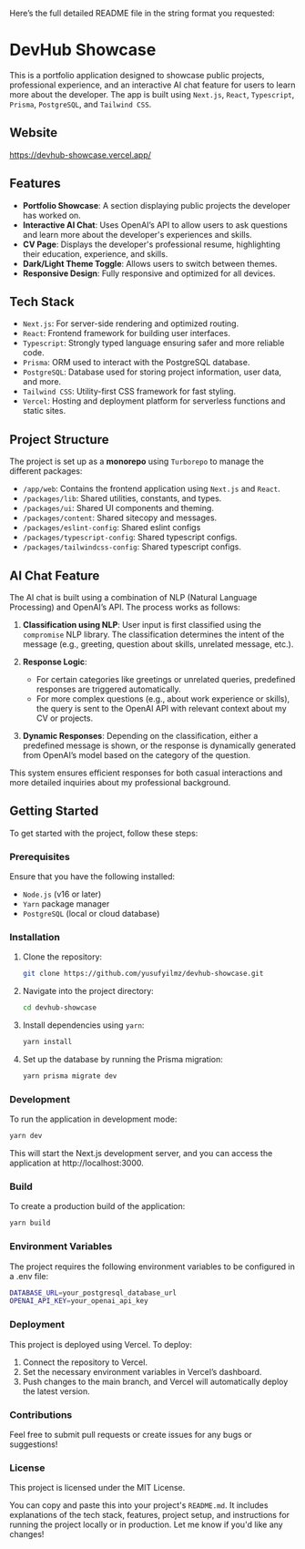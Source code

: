 Here’s the full detailed README file in the string format you requested:

# DevHub Showcase

This is a portfolio application designed to showcase public projects, professional experience, and an interactive AI chat feature for users to learn more about the developer. The app is built using `Next.js`, `React`, `Typescript`, `Prisma`, `PostgreSQL`, and `Tailwind CSS`.

## Website

https://devhub-showcase.vercel.app/

## Features

- **Portfolio Showcase**: A section displaying public projects the developer has worked on.
- **Interactive AI Chat**: Uses OpenAI’s API to allow users to ask questions and learn more about the developer's experiences and skills.
- **CV Page**: Displays the developer's professional resume, highlighting their education, experience, and skills.
- **Dark/Light Theme Toggle**: Allows users to switch between themes.
- **Responsive Design**: Fully responsive and optimized for all devices.

## Tech Stack

- `Next.js`: For server-side rendering and optimized routing.
- `React`: Frontend framework for building user interfaces.
- `Typescript`: Strongly typed language ensuring safer and more reliable code.
- `Prisma`: ORM used to interact with the PostgreSQL database.
- `PostgreSQL`: Database used for storing project information, user data, and more.
- `Tailwind CSS`: Utility-first CSS framework for fast styling.
- `Vercel`: Hosting and deployment platform for serverless functions and static sites.

## Project Structure

The project is set up as a **monorepo** using `Turborepo` to manage the different packages:

- `/app/web`: Contains the frontend application using `Next.js` and `React`.
- `/packages/lib`: Shared utilities, constants, and types.
- `/packages/ui`: Shared UI components and theming.
- `/packages/content`: Shared sitecopy and messages.
- `/packages/eslint-config`: Shared eslint configs
- `/packages/typescript-config`: Shared typescript configs.
- `/packages/tailwindcss-config`: Shared typescript configs.

## AI Chat Feature

The AI chat is built using a combination of NLP (Natural Language Processing) and OpenAI’s API. The process works as follows:

1. **Classification using NLP**: User input is first classified using the `compromise` NLP library. The classification determines the intent of the message (e.g., greeting, question about skills, unrelated message, etc.).
2. **Response Logic**:

   - For certain categories like greetings or unrelated queries, predefined responses are triggered automatically.
   - For more complex questions (e.g., about work experience or skills), the query is sent to the OpenAI API with relevant context about my CV or projects.

3. **Dynamic Responses**: Depending on the classification, either a predefined message is shown, or the response is dynamically generated from OpenAI’s model based on the category of the question.

This system ensures efficient responses for both casual interactions and more detailed inquiries about my professional background.

## Getting Started

To get started with the project, follow these steps:

### Prerequisites

Ensure that you have the following installed:

- `Node.js` (v16 or later)
- `Yarn` package manager
- `PostgreSQL` (local or cloud database)

### Installation

1. Clone the repository:

   ```bash
   git clone https://github.com/yusufyilmz/devhub-showcase.git
   ```

2. Navigate into the project directory:

   ```bash
   cd devhub-showcase
   ```

3. Install dependencies using `yarn`:

   ```bash
   yarn install
   ```

4. Set up the database by running the Prisma migration:

   ```bash
   yarn prisma migrate dev
   ```

### Development

To run the application in development mode:

```bash
yarn dev
```

This will start the Next.js development server, and you can access the application at http://localhost:3000.

### Build

To create a production build of the application:

```bash
yarn build
```

### Environment Variables

The project requires the following environment variables to be configured in a .env file:

```bash
DATABASE_URL=your_postgresql_database_url
OPENAI_API_KEY=your_openai_api_key
```

### Deployment

This project is deployed using Vercel. To deploy:

1. Connect the repository to Vercel.
2. Set the necessary environment variables in Vercel’s dashboard.
3. Push changes to the main branch, and Vercel will automatically deploy the latest version.

### Contributions

Feel free to submit pull requests or create issues for any bugs or suggestions!

### License

This project is licensed under the MIT License.

You can copy and paste this into your project's `README.md`. It includes explanations of the tech stack, features, project setup, and instructions for running the project locally or in production. Let me know if you'd like any changes!
